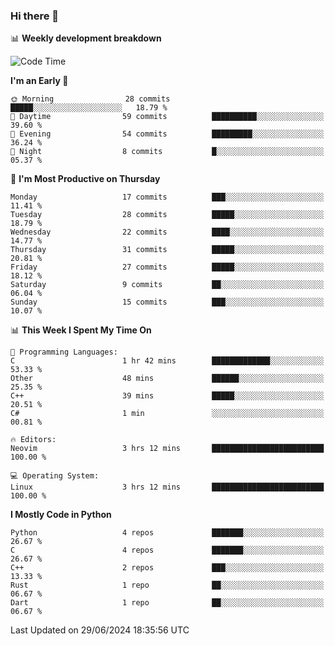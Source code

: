 ### Hi there 👋

📊 **Weekly development breakdown**
<!--START_SECTION:waka-->
![Code Time](http://img.shields.io/badge/Code%20Time-178%20hrs%2031%20mins-blue)

**I'm an Early 🐤** 

```text
🌞 Morning                28 commits          █████░░░░░░░░░░░░░░░░░░░░   18.79 % 
🌆 Daytime                59 commits          ██████████░░░░░░░░░░░░░░░   39.60 % 
🌃 Evening                54 commits          █████████░░░░░░░░░░░░░░░░   36.24 % 
🌙 Night                  8 commits           █░░░░░░░░░░░░░░░░░░░░░░░░   05.37 % 
```
📅 **I'm Most Productive on Thursday** 

```text
Monday                   17 commits          ███░░░░░░░░░░░░░░░░░░░░░░   11.41 % 
Tuesday                  28 commits          █████░░░░░░░░░░░░░░░░░░░░   18.79 % 
Wednesday                22 commits          ████░░░░░░░░░░░░░░░░░░░░░   14.77 % 
Thursday                 31 commits          █████░░░░░░░░░░░░░░░░░░░░   20.81 % 
Friday                   27 commits          █████░░░░░░░░░░░░░░░░░░░░   18.12 % 
Saturday                 9 commits           ██░░░░░░░░░░░░░░░░░░░░░░░   06.04 % 
Sunday                   15 commits          ███░░░░░░░░░░░░░░░░░░░░░░   10.07 % 
```


📊 **This Week I Spent My Time On** 

```text
💬 Programming Languages: 
C                        1 hr 42 mins        █████████████░░░░░░░░░░░░   53.33 % 
Other                    48 mins             ██████░░░░░░░░░░░░░░░░░░░   25.35 % 
C++                      39 mins             █████░░░░░░░░░░░░░░░░░░░░   20.51 % 
C#                       1 min               ░░░░░░░░░░░░░░░░░░░░░░░░░   00.81 % 

🔥 Editors: 
Neovim                   3 hrs 12 mins       █████████████████████████   100.00 % 

💻 Operating System: 
Linux                    3 hrs 12 mins       █████████████████████████   100.00 % 
```

**I Mostly Code in Python** 

```text
Python                   4 repos             ███████░░░░░░░░░░░░░░░░░░   26.67 % 
C                        4 repos             ███████░░░░░░░░░░░░░░░░░░   26.67 % 
C++                      2 repos             ███░░░░░░░░░░░░░░░░░░░░░░   13.33 % 
Rust                     1 repo              ██░░░░░░░░░░░░░░░░░░░░░░░   06.67 % 
Dart                     1 repo              ██░░░░░░░░░░░░░░░░░░░░░░░   06.67 % 
```




 Last Updated on 29/06/2024 18:35:56 UTC
<!--END_SECTION:waka-->
<!--
**R-enanVieira/R-enanVieira** is a ✨ _special_ ✨ repository because its `README.md` (this file) appears on your GitHub profile.

Here are some ideas to get you started:

- 🔭 I’m currently working on ...
- 🌱 I’m currently learning ...
- 👯 I’m looking to collaborate on ...
- 🤔 I’m looking for help with ...
- 💬 Ask me about ...
- 📫 How to reach me: ...
- 😄 Pronouns: ...
- ⚡ Fun fact: ...
-->
